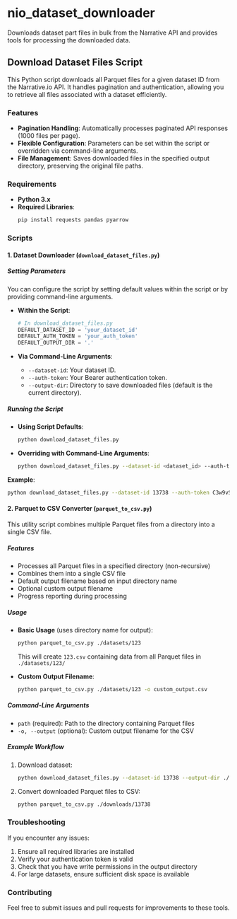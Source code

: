 # nio_dataset_downloader
Downloads dataset part files in bulk from the Narrative API and provides tools for processing the downloaded data.

## Download Dataset Files Script

This Python script downloads all Parquet files for a given dataset ID from the Narrative.io API. It handles pagination and authentication, allowing you to retrieve all files associated with a dataset efficiently.

### Features

- **Pagination Handling**: Automatically processes paginated API responses (1000 files per page).
- **Flexible Configuration**: Parameters can be set within the script or overridden via command-line arguments.
- **File Management**: Saves downloaded files in the specified output directory, preserving the original file paths.

### Requirements

- **Python 3.x**
- **Required Libraries**: 
  ```bash
  pip install requests pandas pyarrow
  ```

### Scripts

#### 1. Dataset Downloader (`download_dataset_files.py`)

##### Setting Parameters

You can configure the script by setting default values within the script or by providing command-line arguments.

- **Within the Script**:
  ```python
  # In download_dataset_files.py
  DEFAULT_DATASET_ID = 'your_dataset_id'
  DEFAULT_AUTH_TOKEN = 'your_auth_token'
  DEFAULT_OUTPUT_DIR = '.'
  ```

- **Via Command-Line Arguments**:
  - `--dataset-id`: Your dataset ID.
  - `--auth-token`: Your Bearer authentication token.
  - `--output-dir`: Directory to save downloaded files (default is the current directory).

##### Running the Script

- **Using Script Defaults**:
  ```bash
  python download_dataset_files.py
  ```

- **Overriding with Command-Line Arguments**:
  ```bash
  python download_dataset_files.py --dataset-id <dataset_id> --auth-token <auth_token> --output-dir <output_directory>
  ```

**Example**:
```bash
python download_dataset_files.py --dataset-id 13738 --auth-token C3w9vSJf1WieKGli8uThew== --output-dir ./downloads
```

#### 2. Parquet to CSV Converter (`parquet_to_csv.py`)

This utility script combines multiple Parquet files from a directory into a single CSV file.

##### Features
- Processes all Parquet files in a specified directory (non-recursive)
- Combines them into a single CSV file
- Default output filename based on input directory name
- Optional custom output filename
- Progress reporting during processing

##### Usage

- **Basic Usage** (uses directory name for output):
  ```bash
  python parquet_to_csv.py ./datasets/123
  ```
  This will create `123.csv` containing data from all Parquet files in `./datasets/123/`

- **Custom Output Filename**:
  ```bash
  python parquet_to_csv.py ./datasets/123 -o custom_output.csv
  ```

##### Command-Line Arguments
- `path` (required): Path to the directory containing Parquet files
- `-o, --output` (optional): Custom output filename for the CSV

##### Example Workflow
1. Download dataset:
   ```bash
   python download_dataset_files.py --dataset-id 13738 --output-dir ./downloads
   ```

2. Convert downloaded Parquet files to CSV:
   ```bash
   python parquet_to_csv.py ./downloads/13738
   ```

### Troubleshooting

If you encounter any issues:
1. Ensure all required libraries are installed
2. Verify your authentication token is valid
3. Check that you have write permissions in the output directory
4. For large datasets, ensure sufficient disk space is available

### Contributing

Feel free to submit issues and pull requests for improvements to these tools.
